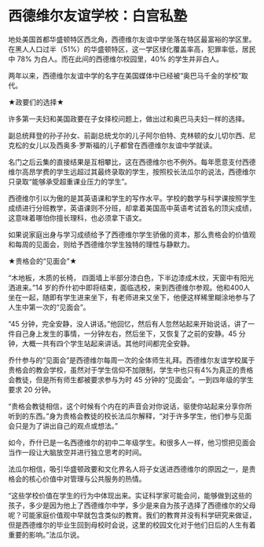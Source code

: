 # 西德维尔友谊学校：白宫私塾

地处美国首都华盛顿特区西北角，西德维尔友谊中学坐落在特区最富裕的学区里。在黑人人口过半（51%）的华盛顿特区，这一学区绿化覆盖率高，犯罪率低，居民中 78% 为白人。而在此间的西德维尔校园里，40% 的学生并非白人。 

两年以来，西德维尔友谊中学的名字在美国媒体中已经被“奥巴马千金的学校”取代。 

★政要们的选择★ 

许多第一夫妇和美国政要在子女择校问题上，做出过和奥巴马夫妇一样的选择。 

副总统拜登的孙子孙女、前副总统戈尔的儿子阿尔伯特、克林顿的女儿切尔西、尼克松的女儿以及西奥多·罗斯福的儿子都曾在西德维尔友谊中学就读。 

名门之后云集的直接结果是互相攀比，这在西德维尔也不例外。每年愿意支付西德维尔高昂学费的学生远超过其最终录取的学生，按照校长法瓜尔的说法，西德维尔只录取“能够承受超重课业压力的学生”。 

西德维尔引以为傲的是其英语课和学生的写作水平。学校的数学与科学课按照学生成绩进行分班教学，英语课则不分班，却拿着美国高中英语考试首名的顶尖成绩，这意味着哪怕你擅长理科，也必须拿下语文。 

如果说家庭出身与学习成绩给予了西德维尔学生骄傲的资本，那么贵格会的价值观和每周的见面会，则给予西德维尔学生独特的理性与静默力。 

★贵格会的“见面会”★ 

“木地板，木质的长椅， 四面墙上半部分漆白色，下半边漆成木纹，天窗中有阳光洒进来。”14 岁的乔什初中即将结束，面临选校，来到西德维尔参观。他和400人坐在一起，随即有学生进来坐下，有老师进来又坐下，他便这样稀里糊涂地参与了人生中第一次的“见面会”。 

“45 分钟，完全安静，没人讲话。”他回忆，然后有人忽然站起来开始说话，讲了一件自己身上发生的事情，一分钟左右，然后坐下，又恢复了之前的安静。45 分钟，大概一共有四个学生站起来讲话。其他时间都完全安静。 

乔什参与的“见面会”是西德维尔每周一次的全体师生礼拜。西德维尔友谊学校属于贵格会的教会学校，虽然对于学生信仰不加限制，学生中也只有4%为真正的贵格会教徒，但是所有师生都被要求参与为时 45 分钟的“见面会”。一到四年级的学生要求 20 分钟。 

“贵格会教徒相信，这个时候有个内在的声音会对你说话，驱使你站起来分享你所听到的东西。”身为贵格会教徒的校长法瓜尔解释，“对于许多学生，他们参与见面会只是为了讲出自己的观点或想法。” 

如今，乔什已是一名西德维尔的初中二年级学生。和很多人一样，他习惯把见面会当作一段让大脑放空并进行独立思考的时间。 

法瓜尔相信，吸引华盛顿政要和文化界名人将子女送进西德维尔的原因之一，是贵格会的核心价值中对管理与公共服务的热情。 

“这些学校价值在学生的行为中体现出来。实证科学家可能会问，能够做到这些的孩子，多少是因为他上了西德维尔中学，多少是来自为孩子选择了西德维尔的父母呢？可能家庭价值观中早就包含类似的教育。我们的教育并没有科学研究来做证，但是西德维尔的毕业生回到母校时会说，这里的校园文化对于他们日后的人生有着重要的影响。”法瓜尔说。